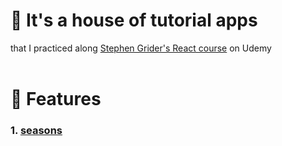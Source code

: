 # 🎡 It's a house of tutorial apps 
that I practiced along <a href="https://www.udemy.com/course/react-redux/">Stephen Grider's React course</a> on Udemy
<br />
<br />

# 🎠 Features
### 1. <a href="https://github.com/minjae-mj/react-with-redux-apps/tree/main/seasons">seasons</a>
